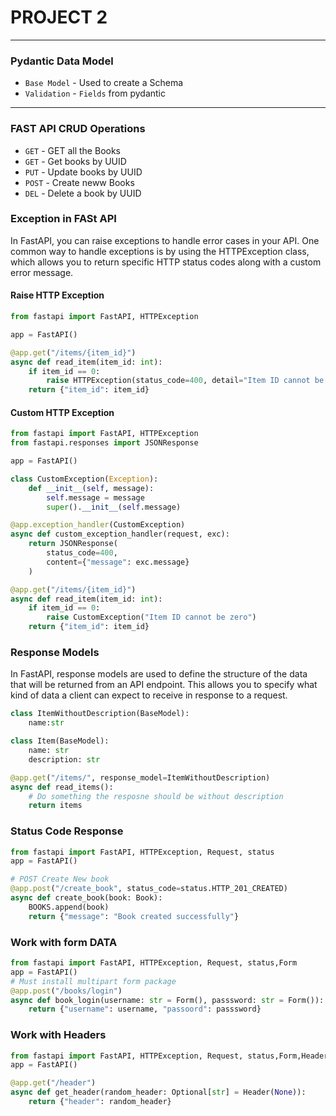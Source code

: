 # PROJECT 2

---

### Pydantic Data Model

- `Base Model` - Used to create a Schema
- `Validation` - `Fields` from pydantic

---

### FAST API CRUD Operations

- `GET` - GET all the Books
- `GET` - Get books by UUID
- `PUT` - Update books by UUID
- `POST` - Create neww Books
- `DEL` - Delete a book by UUID

### Exception in FASt API

In FastAPI, you can raise exceptions to handle error cases in your API. One common way to handle exceptions is by using the HTTPException class, which allows you to return specific HTTP status codes along with a custom error message.

#### Raise HTTP Exception

```python
from fastapi import FastAPI, HTTPException

app = FastAPI()

@app.get("/items/{item_id}")
async def read_item(item_id: int):
    if item_id == 0:
        raise HTTPException(status_code=400, detail="Item ID cannot be zero")
    return {"item_id": item_id}

```

#### Custom HTTP Exception

```python
from fastapi import FastAPI, HTTPException
from fastapi.responses import JSONResponse

app = FastAPI()

class CustomException(Exception):
    def __init__(self, message):
        self.message = message
        super().__init__(self.message)

@app.exception_handler(CustomException)
async def custom_exception_handler(request, exc):
    return JSONResponse(
        status_code=400,
        content={"message": exc.message}
    )

@app.get("/items/{item_id}")
async def read_item(item_id: int):
    if item_id == 0:
        raise CustomException("Item ID cannot be zero")
    return {"item_id": item_id}


```

### Response Models

In FastAPI, response models are used to define the structure of the data that will be returned from an API endpoint. This allows you to specify what kind of data a client can expect to receive in response to a request.

```python
class ItemWithoutDescription(BaseModel):
    name:str

class Item(BaseModel):
    name: str
    description: str

@app.get("/items/", response_model=ItemWithoutDescription)
async def read_items():
    # Do something the resposne should be without description
    return items

```

### Status Code Response

```python
from fastapi import FastAPI, HTTPException, Request, status
app = FastAPI()

# POST Create New book
@app.post("/create_book", status_code=status.HTTP_201_CREATED)
async def create_book(book: Book):
    BOOKS.append(book)
    return {"message": "Book created successfully"}
```

### Work with form DATA

```python
from fastapi import FastAPI, HTTPException, Request, status,Form
app = FastAPI()
# Must install multipart form package
@app.post("/books/login")
async def book_login(username: str = Form(), passsword: str = Form()):
    return {"username": username, "passoord": passsword}
```

### Work with Headers

```python
from fastapi import FastAPI, HTTPException, Request, status,Form,Header
app = FastAPI()

@app.get("/header")
async def get_header(random_header: Optional[str] = Header(None)):
    return {"header": random_header}


```
